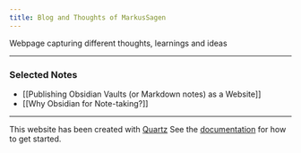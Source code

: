 ```yaml
---
title: Blog and Thoughts of MarkusSagen
---
```


Webpage capturing different thoughts, learnings and ideas

---

### Selected Notes

- [[Publishing Obsidian Vaults (or Markdown notes) as a Website]]
- [[Why Obsidian for Note-taking?]]


---

This website has been created with [Quartz](https://github.com/jackyzha0/quartz)
See the [documentation](https://quartz.jzhao.xyz) for how to get started.
